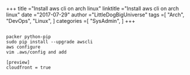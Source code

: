+++ 
title ="Install aws cli on arch linux" 
linktitle ="Install aws cli on arch linux" 
date ="2017-07-29" 
author ="LittleDogBigUniverse"
tags =[ "Arch", "DevOps", "Linux",  ] 
categories =[ "SysAdmin",  ] 
+++ 

```less

packer python-pip
sudo pip install --upgrade awscli
aws configure
vim .aws/config and add 

[preview]
cloudfront = true

``` 

